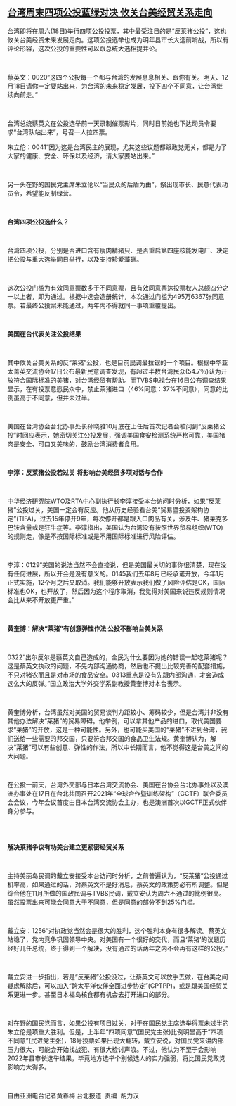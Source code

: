 <!--1639740124000-->
[台湾周末四项公投蓝绿对决 攸关台美经贸关系走向](https://www.rfa.org/mandarin/yataibaodao/gangtai/hcm-12172021062156.html)
------

<p>台湾即将在周六(18日)举行四项公投投票，其中最受注目的是“反莱猪公投”，这也攸关台美经贸未来发展走向。这项公投选举也成为明年县市长大选前哨战，所以有评论形容，这次公投的重要性可以跟总统大选相提并论。</p><p> </p><p>蔡英文：0020“这四个公投每一个都与台湾的发展息息相关、跟你有关。明天、12月18日请你一定要站出来，为台湾的未来稳定发展，投下四个不同意，让台湾继续向前走。”</p><p> </p><p>台湾总统蔡英文在公投选举前一天录制催票影片，同时日前她也下达动员令要求“台湾队站出来”，号召一人拉四票。</p><p>朱立伦：0041“因为这是台湾民主的展现，尤其这些议题都跟政党无关，都是为了大家的健康、安全、环保以及经济，请大家要站出来。”</p><p> </p><p>另一头在野的国民党主席朱立伦以“当民众的后盾为由”，祭出现市长、民意代表动员令，希望能反制绿营。</p><p> </p><p><strong>台湾四项公投选什么？</strong></p><p> </p><p>台湾四项公投，分别是否进口含有瘦肉精猪只、是否重启第四座核能发电厂、决定把公投与重大选举同日举行，以及支持珍爱藻礁。</p><p> </p><p>这次公投门槛为有效同意票数多于不同意票，且有效同意票达投票权人总额四分之一以上者，即为通过。根据中选会造册统计，本次通过门槛为495万6367张同意票。若最终公投案未能通过，两年内不得就同一事项重覆提出。</p><p> </p><p><strong>美国在台代表关注公投结果</strong></p><p> </p><p>其中攸关台美关系的反“莱猪”公投，也是目前民调最拉锯的一个项目。根据中华亚太菁英交流协会17日公布最新民意调查发现，有超过半数台湾民众(54.7％)认为开放符合国际标准的美猪，对台湾经贸有帮助。而TVBS电视台在16日公布调查结果显示，在有投票意愿民众中，禁止莱猪进口（46%同意：37%不同意），同意的比例虽高于不同意，但并未过半。</p><p> </p><p>美国在台湾协会台北办事处长孙晓雅10月底在上任后首次记者会被问到“反莱猪公投”时回应表示，她密切关注公投发展，强调美国食安检测系统严格可靠，美国猪肉是安全、可口又美味的，鼓励台湾消费者食用。</p><p> </p><p><strong>李淳：反莱猪公投若过关</strong> <strong>将影响台美经贸多项对话与合作</strong></p><p> </p><p>中华经济研究院WTO及RTA中心副执行长李淳接受本台访问时分析，如果“反莱猪”公投过关，美国一定会有反应。他从历史经验看台美“贸易暨投资架构协定”(TIFA)，过去15年停开9年，每次停开都是跟入口肉品有关，涉及牛、猪莱克多巴铵含量或是狂牛症等。李淳指出，美国认为台湾没有按照世界贸易组织(WTO)的规则走，像是不按国际标准或是不用国际标准进行风险评估。</p><p> </p><p>李淳：0129“美国的说法当然不会直接说，但是美国最关切的事你很清楚，现在没有任何进展，所以开会是没有意义的。0145我们去年8月已经承诺开放，今年1月正式实施，12个月之后又取消。我们能够开放表示我们做了风险评估是OK，国际标准也OK，也开放了，然后因为这个程序取消，我觉得对美国来说违反规则情况会比从来不开放更严重。”</p><p> </p><p><strong>黄奎博：解决“莱猪”有创意弹性作法 公投不影响台美关系</strong></p><p> </p><p>0322“出尔反尔是蔡英文自己造成的，全民为什么要因为她的错误一起吃莱猪呢？这是蔡英文执政的问题，不先内部沟通协商，然后也不提出比较完善的配套措施，不只对猪农而且是对市场的食品安全。0313重点是没有先跟内部沟通，才会造成这么大的反弹。”国立政治大学外交学系副教授黄奎博对本台表示。</p><p> </p><p>黄奎博分析，台湾虽然对美国的贸易谈判力距较小、筹码较少，但是台湾并非没有其他办法解决“莱猪”的贸易障碍。他举例，可以拿其他产品的进口，取代美国要求“莱猪”的开放，这是一种可能性。另外，也可能买美国的“莱猪”不进到台湾，我们送给一些需要的邦交国，只要符合邦交国的食品卫生法规。黄奎博认为，解决“莱猪”可以有些创意、弹性的作法，所以中长期而言，他不觉得这是台美之间的大问题。</p><p> </p><p>在公投一前天，台湾外交部与日本台湾交流协会、美国在台协会台北办事处以及澳洲办事处在17日在台北共同召开2021年“全球合作暨训练架构”（GCTF）联合委员会会议，今年会议首度由日本台湾交流协会主办，也是澳洲首次以GCTF正式伙伴身分参与。</p><p><br/><br/></p><p><strong>解决莱猪争议有功美台建立更紧密经贸关系</strong></p><p> </p><p>主持美丽岛民调的戴立安接受本台访问时分析，之前普遍认为，“反莱猪”公投通过机率高，如果通过的话，对蔡英文不是好消息，蔡英文的政策势必有所调整。但是综合他在11月所做的国政民调与TVBS民调，戴立安认为周六不通过的比例很高。虽然投票出来可能会同意大于不同意，但是同意的部分不到25%门槛。</p><p> </p><p>戴立安：1256“对执政党当然会是很大的胜利，这个胜利本身有很多解读。蔡英文站稳了，党内竞争巩固领导中央。对美国有一个很好的交代，而且‘莱猪’的议题历经好几任总统，终于得到一个解决，没有通过的话两年之内不会再有这样的公投。”</p><p> </p><p>戴立安进一步指出，若是“反莱猪”公投没过，让蔡英文可以放手去做，在台美之间疑虑解除后，可以加入“跨太平洋伙伴全面进步协定”(CPTPP)，或是跟美国经贸关系更进一步。甚至日本福岛核食都有机会去打开进口的部分。</p><p> </p><p>对在野的国民党而言，如果公投有项目过关，对于在国民党主席选举得票未过半的朱立伦是项重大胜利。但是，上半年“四项同意”(国民党主张)比例明显高于“四项不同意”(民进党主张)，18号投票如果出现大翻转，戴立安说，对国民党来讲内部压力很大，可能会开始找战犯、有很大检讨声浪。不过，他认为不至于会影响2022年县市长选举结果，毕竟地方选举个别候选人的实力强弱，将比国民党政党影响力大得多。</p><p> </p><p>自由亚洲电台记者黄春梅 台北报道  责编  胡力汉</p><p> </p><p> </p><p> </p><p> </p>

